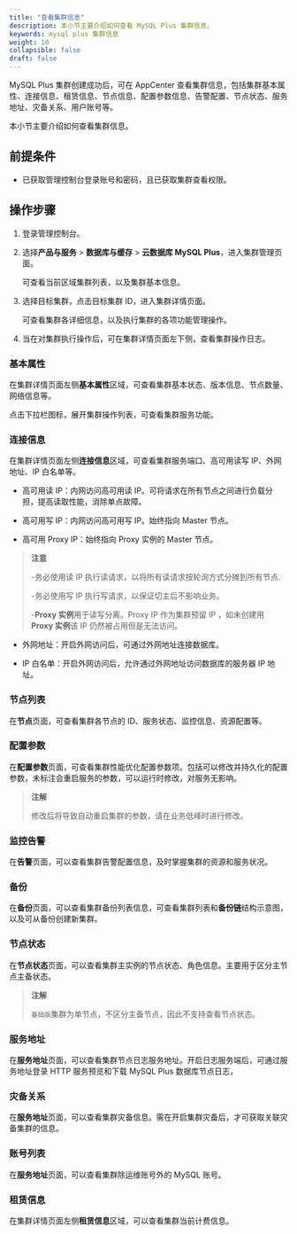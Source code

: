 ```yaml
---
title: "查看集群信息"
description: 本小节主要介绍如何查看 MySQL Plus 集群信息。 
keywords: mysql plus 集群信息
weight: 10
collapsible: false
draft: false
---
```



MySQL Plus 集群创建成功后，可在 AppCenter 查看集群信息，包括集群基本属性、连接信息、租赁信息、节点信息、配置参数信息、告警配置、节点状态、服务地址、灾备关系、用户账号等。

本小节主要介绍如何查看集群信息。

## 前提条件

- 已获取管理控制台登录账号和密码，且已获取集群查看权限。

## 操作步骤

1. 登录管理控制台。
2. 选择**产品与服务** > **数据库与缓存** > **云数据库 MySQL Plus**，进入集群管理页面。

   可查看当前区域集群列表，以及集群基本信息。

3. 选择目标集群，点击目标集群 ID，进入集群详情页面。

    可查看集群各详细信息，以及执行集群的各项功能管理操作。

4. 当在对集群执行操作后，可在集群详情页面左下侧，查看集群操作日志。

### 基本属性

在集群详情页面左侧**基本属性**区域，可查看集群基本状态、版本信息、节点数量、网络信息等。

点击下拉栏图标，展开集群操作列表，可查看集群服务功能。

### 连接信息

在集群详情页面左侧**连接信息**区域，可查看集群服务端口、高可用读写 IP、外网地址、IP 白名单等。

- 高可用读 IP：内网访问高可用读 IP。可将请求在所有节点之间进行负载分担，提高读取性能，消除单点故障。

- 高可用写 IP：内网访问高可用写 IP。始终指向 Master 节点。

- 高可用 Proxy IP：始终指向 Proxy 实例的 Master 节点。

> **注意**
> 
> -务必使用读 IP 执行读请求，以将所有读请求按轮询方式分摊到所有节点.
> 
> -务必使用写 IP 执行写请求，以保证切主后不影响业务。
> 
> -**Proxy 实例**用于读写分离。Proxy IP 作为集群预留 IP ，如未创建用 **Proxy 实例**该 IP 仍然被占用但是无法访问。

- 外网地址：开启外网访问后，可通过外网地址连接数据库。

- IP 白名单：开启外网访问后，允许通过外网地址访问数据库的服务器 IP 地址。

### 节点列表

在**节点**页面，可查看集群各节点的 ID、服务状态、监控信息、资源配置等。


### 配置参数

在**配置参数**页面，可查看集群性能优化配置参数项。包括可以修改并持久化的配置参数，未标注会重启服务的参数，可以运行时修改，对服务无影响。

> **注解**
> 
> 修改后将导致自动重启集群的参数，请在业务低峰时进行修改。

### 监控告警

在**告警**页面，可以查看集群告警配置信息，及时掌握集群的资源和服务状况。

### 备份

在**备份**页面，可以查看集群备份列表信息，可查看集群列表和**备份链**结构示意图，以及可从备份创建新集群。

### 节点状态

在**节点状态**页面，可以查看集群主实例的节点状态、角色信息。主要用于区分主节点主备状态。

> **注解**
> 
> `基础版`集群为单节点，不区分主备节点，因此不支持查看节点状态。

### 服务地址

在**服务地址**页面，可以查看集群节点日志服务地址。开启日志服务端后，可通过服务地址登录 HTTP 服务预览和下载 MySQL Plus 数据库节点日志，

### 灾备关系

在**服务地址**页面，可以查看集群灾备信息。需在开启集群灾备后，才可获取关联灾备集群的信息。

### 账号列表

在**服务地址**页面，可以查看集群除运维账号外的 MySQL 账号。

### 租赁信息

在集群详情页面左侧**租赁信息**区域，可以查看集群当前计费信息。
